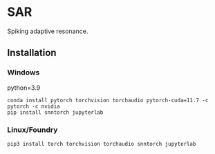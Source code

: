 # SAR

Spiking adaptive resonance.

## Installation

### Windows

python=3.9

```shell
conda install pytorch torchvision torchaudio pytorch-cuda=11.7 -c pytorch -c nvidia
pip install snntorch jupyterlab
```

### Linux/Foundry

```shell
pip3 install torch torchvision torchaudio snntorch jupyterlab
```
